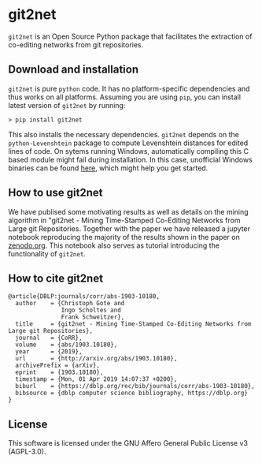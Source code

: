 # git2net

`git2net` is an Open Source Python package that facilitates the extraction of co-editing networks
from git repositories.

## Download and installation

`git2net` is pure `python` code. It has no platform-specific dependencies and thus works on all
platforms. Assuming you are using `pip`, you can install latest version of `git2net` by running:

```
> pip install git2net
```

This also installs the necessary dependencies. `git2net` depends on the `python-Levenshtein` package to compute Levenshtein distances for edited lines of code. On sytems running Windows, automatically compiling this C based module might fail during installation. In this case, unofficial Windows binaries can be found [here](https://www.lfd.uci.edu/~gohlke/pythonlibs/#python-levenshtein), which might help you get started.

## How to use git2net

We have publised some motivating results as well as details on the mining algorithm in "git2net - Mining Time-Stamped Co-Editing Networks from Large git Repositories. Together with the paper we have released a jupyter notebook reproducing the majority of the results shown in the paper on [zenodo.org](https://zenodo.org/record/2587483#.XK4LPENoSCg). This notebook also serves as tutorial introducing the functionality of `git2net`.

## How to cite git2net

```
@article{DBLP:journals/corr/abs-1903-10180,
  author    = {Christoph Gote and
               Ingo Scholtes and
               Frank Schweitzer},
  title     = {git2net - Mining Time-Stamped Co-Editing Networks from Large git Repositories},
  journal   = {CoRR},
  volume    = {abs/1903.10180},
  year      = {2019},
  url       = {http://arxiv.org/abs/1903.10180},
  archivePrefix = {arXiv},
  eprint    = {1903.10180},
  timestamp = {Mon, 01 Apr 2019 14:07:37 +0200},
  biburl    = {https://dblp.org/rec/bib/journals/corr/abs-1903-10180},
  bibsource = {dblp computer science bibliography, https://dblp.org}
}
```

## License

This software is licensed under the GNU Affero General Public License v3 (AGPL-3.0).
